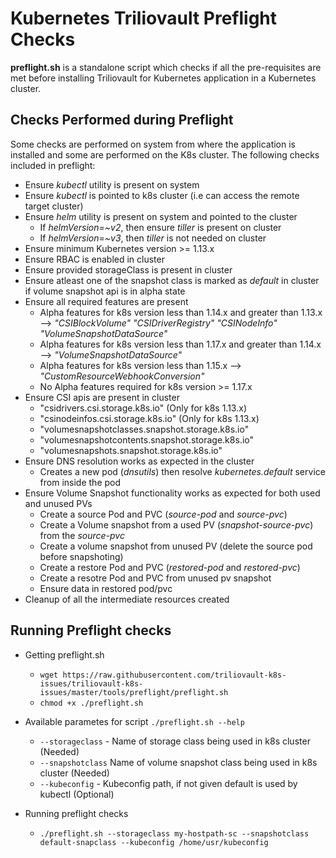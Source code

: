 # Kubernetes Triliovault Preflight Checks

**preflight.sh** is a standalone script which checks if all the pre-requisites are
met before installing Triliovault for Kubernetes application in a Kubernetes cluster.

## Checks Performed during Preflight

Some checks are performed on system from where the application is installed and some are performed on the K8s cluster.
The following checks included in preflight:

- Ensure *kubectl* utility is present on system
- Ensure *kubectl* is pointed to k8s cluster (i.e can access the remote target cluster)
- Ensure *helm* utility is present on system and pointed to the cluster
  - If *helmVersion=~v2*, then ensure *tiller* is present on cluster
  - If *helmVersion=~v3*, then *tiller* is not needed on cluster
- Ensure minimum Kubernetes version >= 1.13.x
- Ensure RBAC is enabled in cluster
- Ensure provided storageClass is present in cluster
- Ensure atleast one of the snapshot class is marked as *default* in cluster if volume snapshot api is in alpha state
- Ensure all required features are present
  - Alpha features for k8s version less than 1.14.x and greater than 1.13.x  --> *"CSIBlockVolume" "CSIDriverRegistry" "CSINodeInfo" "VolumeSnapshotDataSource"*
  - Alpha features for k8s version less than 1.17.x and greater than 1.14.x --> *"VolumeSnapshotDataSource"*
  - Alpha features for k8s version less than 1.15.x --> *"CustomResourceWebhookConversion"*
  - No Alpha features required for k8s version >= 1.17.x
- Ensure CSI apis are present in cluster
  - "csidrivers.csi.storage.k8s.io" (Only for k8s 1.13.x)
  - "csinodeinfos.csi.storage.k8s.io" (Only for k8s 1.13.x)
  - "volumesnapshotclasses.snapshot.storage.k8s.io"
  - "volumesnapshotcontents.snapshot.storage.k8s.io"
  - "volumesnapshots.snapshot.storage.k8s.io"
- Ensure DNS resolution works as expected in the cluster
  - Creates a new pod (*dnsutils*) then resolve *kubernetes.default* service from inside the pod
- Ensure Volume Snapshot functionality works as expected for both used and unused PVs
  - Create a source Pod and PVC (*source-pod* and *source-pvc*)
  - Create a Volume snapshot from a used PV (*snapshot-source-pvc*) from the *source-pvc*
  - Create a volume snapshot from unused PV (delete the source pod before snapshoting)
  - Create a restore Pod and PVC (*restored-pod* and *restored-pvc*)
  - Create a resotre Pod and PVC from unused pv snapshot
  - Ensure data in restored pod/pvc
- Cleanup of all the intermediate resources created

## Running Preflight checks

- Getting preflight.sh
  - `wget https://raw.githubusercontent.com/triliovault-k8s-issues/triliovault-k8s-issues/master/tools/preflight/preflight.sh`
  - `chmod +x ./preflight.sh`

- Available parametes for script `./preflight.sh --help`
  - `--storageclass` - Name of storage class being used in k8s cluster (Needed)
  - `--snapshotclass` Name of volume snapshot class being used in k8s cluster (Needed)
  - `--kubeconfig` - Kubeconfig path, if not given default is used by kubectl (Optional)

- Running preflight checks
  - `./preflight.sh --storageclass my-hostpath-sc --snapshotclass default-snapclass --kubeconfig /home/usr/kubeconfig`
